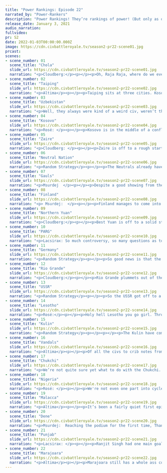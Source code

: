 ```yaml
---
title: "Power Rankings: Episode 22"
narrated_by: "Power-Rankers"
description: "Power Rankings! They’re rankings of power! (But only as of the instant of the end of the previous episode, as these are not meant to be future predictions!) Power Rankings!"
release_date: January 3, 2021
audio_narration:
fullvideo:
pr: S2
date: 2022-01-03T00:00:00.000Z
image: https://cdn.civbattleroyale.tv/season2-pr22-scene01.jpg
prcast:
scenes:
- scene_number: 01
  scene_title: "Chola"
  slide_url: https://cdn.civbattleroyale.tv/season2-pr22-scene01.jpg
  narration: "<p>Cloudberg:</p><p></p><p>Oh, Raja Raja, where do we even begin? Chola started out with decent bonuses, but before they could even think about setting down a solid core, Punjab invaded and destroyed Raja Raja’s nascent effort to build a new empire. This devastating attack has left Chola with no real options, and it’s only a matter of time before someone comes along and finishes them off. Chola’s shocking downfall is a reminder that just because civs get bonuses based on their cycle one performance, the same or even a similar outcome is far from guaranteed.</p>"
- scene_number: 02
  scene_title: "Taiping"
  slide_url: https://cdn.civbattleroyale.tv/season2-pr22-scene02.jpg
  narration: "<p>Altima</p><p></p><p>Taiping sits at three cities. Kosovo have more than that, and they’re Kosovo! While the current Yuanic war is unlikely to go too far for reasons of geography, the presence of the war combined with Taiping’s low current expansion (and North Yuan’s superior expansion) bodes badly for the biblical brother. They still have some space in the south to expand into, but it’s gonna be a real fight to fill it before the real powers do, much less hold it. All told, were it not for the Cholan Collapse, Taiping would probably not be second worse.</p>"
- scene_number: 03
  scene_title: "Uzbekistan"
  slide_url: https://cdn.civbattleroyale.tv/season2-pr22-scene03.jpg
  narration: "<p>Well, they always were kind of a weird civ, weren’t they? Uzbekistan made a very bizarre play by founding a religion in their second city, Namangan, which they then promptly lost to PARG. It’s a rough start for an already disadvantaged civ. Seemingly resigned to playing second fiddle to PARG, they’ve now focussed south, settling Persia - probably a decent idea, as the mountainous terrain there might keep out Punjab for a while, and their nearest neighbor to the west is Kosovo. Still, you don’t really wanna be losing cities Episode 1 of a cycle. It doesn’t scream “winner”.</p>"
- scene_number: 04
  scene_title: "Kosovo"
  slide_url: https://cdn.civbattleroyale.tv/season2-pr22-scene04.jpg
  narration: "<p>Rosé: </p><p></p><p>Kosovo is in the middle of a conflict with the Soviets, however I honestly see it going nowhere. Given that the tech cycle has officially reset, terrain has once again become a massive barrier to conquest. The soviets have to travel through hills and forests with early game movement speeds, which is more or less impossible. In the meantime, Kosovo can actually expand into the Balkans and Mesopotamia, forming some kind of regional power. Of course they're not going to win the game at this point, thats out of the question, but it's sure an improvement compared to the previous cycle</p>"
- scene_number: 05
  scene_title: "Zaire"
  slide_url: https://cdn.civbattleroyale.tv/season2-pr22-scene05.jpg
  narration: "<p>Cloudberg: </p><p></p><p>Zaire is off to a rough start after an equally rough experience during total war. Jammed between a more powerful Lesotho and Nigeria, Mobutu now finds himself at war with both, and his defensible terrain might not be enough to save him. One bright spot is that he could take the Lesotho outpost of Hlotse, but with the number of enemy units swarming near some of his other cities, it might be wiser to pull back and defend what he already has.</p>"
- scene_number: 06
  scene_title: "Neutral Nation"
  slide_url: https://cdn.civbattleroyale.tv/season2-pr22-scene06.jpg
  narration: "<p>Random Strategy</p><p></p><p>The Neutrals already have more cities than they had in cycle 1, so that's good news. However, it's still less than the Dene and Rio Grande, so they are looking like the third wheel of the continent. Fittingly, they appear to be neutral in the war between the Dene and Rio.</p><p></p>"
- scene_number: 07
  scene_title: "Gauls"
  slide_url: https://cdn.civbattleroyale.tv/season2-pr22-scene07.jpg
  narration: "<p>Msurdej  </p><p></p><p>Despite a good showing from their army, The Gauls find themselves in dire straits. Boxed in by both Germany and The Vandals, Vercingetorix has little options for settling outside of his own territory and the British Isles, which are still up for grabs. The only way out of this predicament seems to be through war, which thankfully, has shown some fruit. Lilybaeum fell into his clutches, though The Gauls made peace before more could be achieved. Will this slow and steady approach work, or do they need to be more bold?</p>"
- scene_number: 08
  scene_title: "Finland"
  slide_url: https://cdn.civbattleroyale.tv/season2-pr22-scene08.jpg
  narration: "<p> Msurdej:  </p><p></p><p>Finland manages to come into the start of Cycle 2 surging to their highest position this game. Starting off with a respectable five cities,  Finland has settled much of Scandanavia and has a good handle on the area. While it’s still possible for Wilhelm to snag a bit of the coast, Mannerheim could close the gap quite easily. That only leaves the USSR. Lenin is the arbiter of Finland’s life, and can easily lock in, or even eliminate the civ. Any road to victory for Finland will need to deal with the USSR in one way or another. </p>"
- scene_number: 09
  scene_title: "Northern Yuan"
  slide_url: https://cdn.civbattleroyale.tv/season2-pr22-scene09.jpg
  narration: "<p>Cloudberg:</p><p></p><p>Best Yuan is off to a solid start in cycle 2, making good use of its wide open start to found six cities and build up an army to fight Taiping. As a result, Mandukhai rises two places, achieving her highest rank since episode 5. However, the war against Taiping doesn’t seem to be going particularly well—no cities are even being damaged—and Chukchi is expanding rapidly into eastern Siberia, potentially becoming a major thorn in Northern Yuan’s side. Furthermore, Mandukhai can’t be happy about that insane Kosovo forward settle—maybe she’ll alter course to take it out?</p>"
- scene_number: 10
  scene_title: "PARG"
  slide_url: https://cdn.civbattleroyale.tv/season2-pr22-scene10.jpg
  narration: "<p>Lacsirax: So much controversy, so many questions as to their potential performance - so what did the first episode of possibly-nerfed PARG tell us? Er, not a great deal. They didn’t settle many cities (well, they didn’t have many settlers, did they?) But they did scupper Uzbekistan almost immediately, taking their holy city of Namangan and thus preventing them expanding much further north. Still, decent early showings from Mandukhai and Lenin still leave Kolchak as something of the runt of the Russians. Jury’s still out on this one.</p>"
- scene_number: 11
  scene_title: "Germany"
  slide_url: https://cdn.civbattleroyale.tv/season2-pr22-scene11.jpg
  narration: "<p>Random Strategy</p><p></p><p>So good news is that the Gauls are really boxed in and will severely struggle unless they strike hard. The bad news is that Germany is also getting boxed in, with Finland settling the entirety of Scandinavia, Vandals getting Italy and the USSR doing USSR things. The plan right now should be to keep a large enough standing army to prevent a panic Gaulish blitz, while also teching optics as soon as possibly so as to grab the British isles before the Gauls. Luckily the Gauls famously hate naval techs so this should be doable.</p>"
- scene_number: 12
  scene_title: "Rio Grande"
  slide_url: https://cdn.civbattleroyale.tv/season2-pr22-scene12.jpg
  narration: "<p>Cloudberg:</p><p></p><p>Rio Grande plummets out of the top 10 for the first time since episode 13, as an ascendant Dene squeezes Rosillo from the north, settling as far south as Colorado and reinforcing the cities as they go. Rosillo is now at war with the Dene and it doesn’t seem like he’ll be able to breach  this formidable beachhead. He’ll also need to figure out how to defend cities without mile-high walls made out of adamantium. Does he have what it takes? Only time will tell.</p>"
- scene_number: 13
  scene_title: "USSR"
  slide_url: https://cdn.civbattleroyale.tv/season2-pr22-scene13.jpg
  narration: "<p>Random Strategy</p><p></p><p>So the USSR got off to a start that is pretty similar to their first one, with good settles. However, instead of attacking the Teutons like in cycle 1 (who are already dead), they're attacking Kosovo and Uzbekistan. With those two civs being weak, Germany looking a bit boxed in, PARG having been hard nerfed for no reason and Finland being Finland, they should be able to beat all their neighbours in a straight fight Yep: I don't actually know why the USSR lost 3 ranks, because this looks like a pretty good position to me.</p>"
- scene_number: 14
  scene_title: "Lesotho"
  slide_url: https://cdn.civbattleroyale.tv/season2-pr22-scene14.jpg
  narration: "<p>Rosé:</p><p></p><p>Holy hell Lesotho you go girl. Throughout the first cycle, Lesotho was honestly kind of an afterthought, after all they were constrained by a layer of Nigeria on top of a layer of Zaire primarily because Lesotho was too slow to the punch. This cycle on the other hand was way different with Lesotho instantly up settling Africa and crushing Zaire with primed eyes on Nigeria next. Of course this may be recency bias kicking in, after all we ranked Burkina Faso first.</p>"
- scene_number: 15
  scene_title: "Kulin"
  slide_url: https://cdn.civbattleroyale.tv/season2-pr22-scene15.jpg
  narration: "<p>Random Strategy</p><p></p><p></p><p>The Kulin have completed the settling of Australia. However, instead of going off to settle the rest of the Pacific, they are launching an attack on Malacca. Although that went well during total war, currently Malacca has better naval tech and their cities are hard to access, so this attack is just a waste of resources. The only positive that can come from this is killing any Malaccan settlers heading their way, but that isn't really worth sacrificing their own resources that could have gone into their own settlers.</p>"
- scene_number: 16
  scene_title: "Vandals"
  slide_url: https://cdn.civbattleroyale.tv/season2-pr22-scene16.jpg
  narration: "<p>Altima</p><p></p><p>Of all the civs to crib notes from, the Vandals have chosen Burkina Faso and built a pile of indefensible cities right in front of Nigeria without building an army (pointedly actively sacrificing their army to get those cities!). This can go one of two ways- either history rhymes upon their face and they start death spiraling, or Nigeria gets caught into a forever war with the Zaire and is too distracted to punish the Vandals until they can stabilize. As the Gauls have already soft-punished the effort, I’m personally willing to bet on the former. Still, Burkina Faso did linger on as a relevant power for a while after their punishment, so unless things somehow go really pear shaped, the Vandals will linger on to be weirdos for a while yet.</p>"
- scene_number: 17
  scene_title: "Chukchi"
  slide_url: https://cdn.civbattleroyale.tv/season2-pr22-scene17.jpg
  narration: "<p>We’re not quite sure yet what to do with the Chukchi. They’re expanding well and they have a lot of people in their capital. Their land is shit, but then again it was last time too. They do seem to have discovered Alaska, but they don’t have any obvious neighbors to fight. Or maybe that’s a good thing, if they can just keep spamming cities. Either way, whether we think Chukchi will be a contender in the long run remains to be seen.</p>"
- scene_number: 18
  scene_title: "Nigeria"
  slide_url: https://cdn.civbattleroyale.tv/season2-pr22-scene18.jpg
  narration: "<p>Rosé: </p><p></p><p>We're not even one part into cycle two and Nigeria is already slacking. Both the Vandals and Lesotho (and Zaire to a lesser extent but they're kinda screwed) are already closing in on central Africa, and the Middle East isn't exactly looking like it's 100% up for the taking. Since we don't have easy access to the in-game stats we can only infer what is going on, but from the looks of it, Nigeria's military is incredibly weak, with a potential Lesotho breakthrough (if the Zaire war goes well) spelling disaster for Awolowo. It's pretty interesting though that the roles seem to have reversed from last cycle, as Lesotho is looking like a dark horse, with Zaire as a meat shield to protect Nigeria, as opposed to the other way around. Of course there's still time to turn it around, it's just the beginning after all, but it seems as if someone tripped Nigeria at the starting line.</p>"
- scene_number: 19
  scene_title: "Malacca"
  slide_url: https://cdn.civbattleroyale.tv/season2-pr22-scene19.jpg
  narration: "<p>Altima</p><p></p><p>It’s been a fairly quiet first episode for Malacca. The fall of Chola helps their naval ambitions, but by that same token the rise of Punjab gives them more competition for mainland space. I personally don’t see the Kulin war going anywhere- five triremes and a smattering of land units shouldn’t be enough to breach the archipelago, especially with the superior Malaccan naval tech. Ultimately, the game has only just begun, and we’ll have to see how well Malacca can take advantage of its options in the coming parts.</p>"
- scene_number: 20
  scene_title: "Dene"
  slide_url: https://cdn.civbattleroyale.tv/season2-pr22-scene20.jpg
  narration: "<p>Msurdej:  Reaching the podium for the first time, Thanadelthur has had a great start to Cycle 2. One of the leaders in city count, The Dene also have one of the largest armies, second only to Germany. With such an advantage, she pushes southward towards her closest rival at the moment: Rio Grande. Establishing Echaot’l Koye, the Dene have made a great defensive city that will serve as a spear point for their assault. But only time will tell if that assault is successful.</p>"
- scene_number: 21
  scene_title: "Punjab"
  slide_url: https://cdn.civbattleroyale.tv/season2-pr22-scene21.jpg
  narration: "<p>Lacsirax: </p><p></p><p>Ranjit Singh had one main goal for the early game - neuter the Chola early instead of letting them fester and eventually thrive as they did in the first cycle. So by that metric, this was a resounding success. With the Chola down to one city, their threat is almost nil and Punjab is free to focus on expanding on other fronts - which they’ve already begun in earnest, boasting a sweet seven cities. So far, so perfect.</p>"
- scene_number: 22
  scene_title: "Marajoara"
  slide_url: https://cdn.civbattleroyale.tv/season2-pr22-scene22.jpg
  narration: "<p>Altima</p><p></p><p>Marajoara still has a whole ass continent to themselves, and is thus still at rank 1 during the expansion phase of the game. While their science appears to be mostly middling (assuming I read the Info Addict Science chart right), in this time of chaos, having the security of such a big backyard counts for a lot.</p>"
---
```

